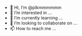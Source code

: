 - 👋 Hi, I’m @plkmmmmmm
- 👀 I’m interested in ...
- 🌱 I’m currently learning ...
- 💞️ I’m looking to collaborate on ...
- 📫 How to reach me ...

<!---
plkmmmmmm/plkmmmmmm is a ✨ special ✨ repository because its `README.md` (this file) appears on your GitHub profile.
You can click the Preview link to take a look at your changes.
--->
